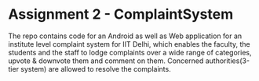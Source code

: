 # Assignment 2 - ComplaintSystem

The repo contains code for an Android as well as Web application for an institute level complaint system for IIT Delhi, which enables the faculty, the students and the staff to lodge complaints over a wide range of categories, upvote & downvote them and comment on them. Concerned authorities(3-tier system) are allowed to resolve the complaints.